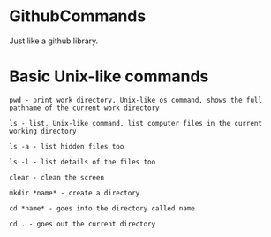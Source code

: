 # GithubCommands
Just like a github library.

# Basic Unix-like commands
`pwd - print work directory, Unix-like os command, shows the full pathname of the current work directory`

`ls - list, Unix-like command, list computer files in the current working directory`

`ls -a - list hidden files too`

`ls -l - list details of the files too`

`clear - clean the screen`

`mkdir *name* - create a directory`

`cd *name* - goes into the directory called name`

`cd.. - goes out the current directory`






